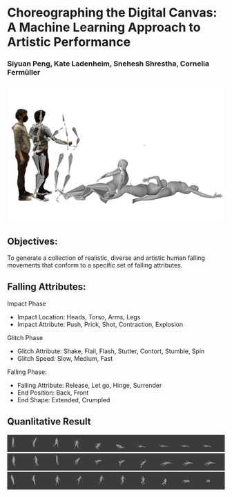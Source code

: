# Choreographing the Digital Canvas: A Machine Learning Approach to Artistic Performance

### Siyuan Peng, Kate Ladenheim, Snehesh Shrestha, Cornelia Fermüller

<!-- adding Teasing Image -->

![Teasing Image](./website/teasing_img.jpeg)

## Objectives:

To generate a collection of realistic, diverse and artistic human falling movements that conform to a specific set of falling attributes.

## Falling Attributes:

Impact Phase

- Impact Location: Heads, Torso, Arms, Legs
- Impact Attribute: Push, Prick, Shot, Contraction, Explosion

Glitch Phase

- Glitch Attribute: Shake, Flail, Flash, Stutter, Contort, Stumble, Spin
- Glitch Speed: Slow, Medium, Fast

Falling Phase:

- Falling Attribute: Release, Let go, Hinge, Surrender
- End Position: Back, Front
- End Shape: Extended, Crumpled

## Quanlitative Result

![result_1](./website/20_sequences.png)
![result_2](./website/21_sequences.png)
![result_3](./website/22_sequences.png)
